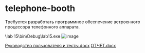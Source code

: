 # telephone-booth
Требуется разработать программное обеспечение встроенного процессора телефонного аппарата.

\lab 15\bin\Debug\lab15.exe
![image](https://user-images.githubusercontent.com/44696785/145361520-cb7abbca-0f85-4c72-83b5-afd2547ebf5c.png)


[Руководство пользователя и тесты.docx](https://github.com/SimonaKhatipova/telephone-booth/files/7683483/default.docx)
[ОТЧЕТ.docx](https://github.com/SimonaKhatipova/telephone-booth/files/7683485/default.docx)
